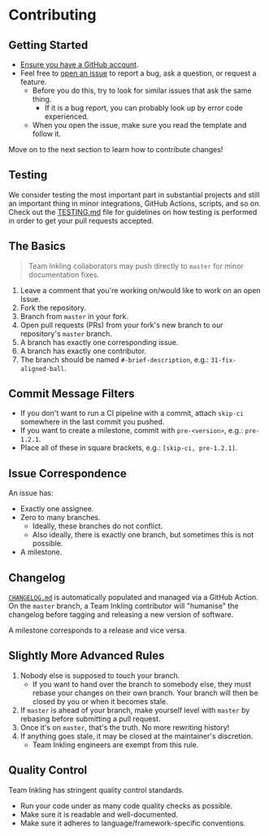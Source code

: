 # Contributing

## Getting Started

- [Ensure you have a GitHub account](https://github.com/join).
- Feel free to [open an issue](https://github.com/mas-cli/mas/issues/new) to report a bug, ask a question, or request a
  feature.
  - Before you do this, try to look for similar issues that ask the same thing.
    - If it is a bug report, you can probably look up by error code experienced.
  - When you open the issue, make sure you read the template and follow it.

Move on to the next section to learn how to contribute changes!

## Testing

We consider testing the most important part in substantial projects and still an important thing in minor integrations,
GitHub Actions, scripts, and so on. Check out the [TESTING.md](TESTING.md) file for guidelines on how testing is
performed in order to get your pull requests accepted.

## The Basics

> Team Inkling collaborators may push directly to `master` for minor documentation fixes.

1. Leave a comment that you're working on/would like to work on an open Issue.
2. Fork the repository.
3. Branch from `master` in your fork.
4. Open pull requests (PRs) from your fork's new branch to our repository's `master` branch.
5. A branch has exactly one corresponding issue.
6. A branch has exactly one contributor.
7. The branch should be named `#-brief-description`, e.g.: `31-fix-aligned-ball`.

## Commit Message Filters

- If you don't want to run a CI pipeline with a commit, attach `skip-ci` somewhere in the last commit you pushed.
- If you want to create a milestone, commit with `pre-<version>`, e.g.: `pre-1.2.1`.
- Place all of these in square brackets, e.g.: `[skip-ci, pre-1.2.1]`.

## Issue Correspondence

An issue has:

- Exactly one assignee.
- Zero to many branches.
  - Ideally, these branches do not conflict.
  - Also ideally, there is exactly one branch, but sometimes this is not possible.
- A milestone.

## Changelog

[`CHANGELOG.md`](http://changelog.md) is automatically populated and managed via a GitHub Action. On the `master`
branch, a Team Inkling contributor will "humanise" the changelog before tagging and releasing a new version of software.

A milestone corresponds to a release and vice versa.

## Slightly More Advanced Rules

1. Nobody else is supposed to touch your branch.
    - If you want to hand over the branch to somebody else, they must rebase your changes on their own branch. Your
      branch will then be closed by you or when it becomes stale.
2. If `master` is ahead of your branch, make yourself level with `master` by rebasing before submitting a pull request.
3. Once it's on `master`, that's the truth. No more rewriting history!
4. If anything goes stale, it may be closed at the maintainer's discretion.
    - Team Inkling engineers are exempt from this rule.

## Quality Control

Team Inkling has stringent quality control standards.

- Run your code under as many code quality checks as possible.
- Make sure it is readable and well-documented.
- Make sure it adheres to language/framework-specific conventions.
